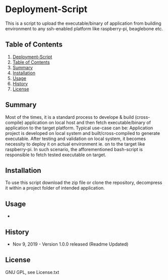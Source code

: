 # Deployment-Script
This is a script to upload the executable/binary of application from building environment to any ssh-enabled platform like raspberry-pi, beaglebone etc.


## Table of Contents

1. [Deployment-Script](#Deployment-Script)
2. [Table of Contents](#table-of-contents)
3. [Summary](#summary)
4. [Installation](#installation)
5. [Usage](#usage)
6. [History](#history)
7. [License](#license)

<snippet>
<content>
  

## Summary

Most of the times, it is a standard process to develope & build (cross-compile) application on local host and then fetch executable/binary of application to the target platform. 
Typical use-case can be: Application project is developed on local system and built/cross-compiled to generate executable. After testing and validation on local system, it becomes necessity to deploy it on actual environment ie. on to the target like raspberry-pi. In such scenario, the afforementioned bash-script is responsible to fetch tested executable on target. 

## Installation

To use this script download the zip file or clone the repository, decompress it within a project folder of intended application.

## Usage

* 
 

## History

- Nov  9, 2019   - Version 1.0.0 released (Readme Updated)

## License

GNU GPL, see License.txt
